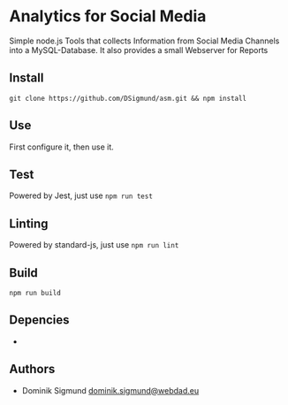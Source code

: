 # Analytics for Social Media

Simple node.js Tools that collects Information from Social Media Channels into a MySQL-Database.
It also provides a small Webserver for Reports

## Install

`git clone https://github.com/DSigmund/asm.git && npm install`

## Use

First configure it, then use it.

## Test

Powered by Jest, just use `npm run test`

## Linting

Powered by standard-js, just use `npm run lint`

## Build

`npm run build`

## Depencies

- 

## Authors

- Dominik Sigmund <dominik.sigmund@webdad.eu>
